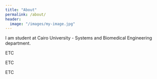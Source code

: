 ```yaml
---
title: "About"
permalink: /about/
header:
  image: "/images/my-image.jpg"
---
```


I am student at Cairo University - Systems and Biomedical Engineering department.

ETC

ETC

ETC
